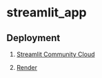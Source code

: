 # streamlit_app

## Deployment

1. [Streamlit Community Cloud](https://rkapril-streamlit-app-01-simple-app-ffy0iz.streamlit.app/)

2. [Render](https://streamlit-app-1-j5dv.onrender.com/)

